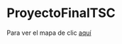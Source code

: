 # ProyectoFinalTSC
Para ver el mapa de clic [aquí](https://nefilimzbm.github.io/ProyectoFinalTSC/)


